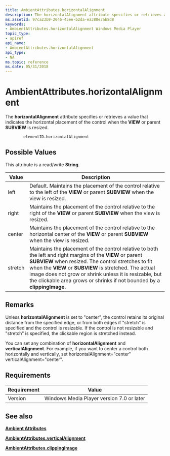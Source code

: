 ```yaml
---
title: AmbientAttributes.horizontalAlignment
description: The horizontalAlignment attribute specifies or retrieves a value that indicates the horizontal placement of the control when the VIEW or parent SUBVIEW is resized.
ms.assetid: 97ca23b9-2046-45ee-b2da-ea388e7ab8d8
keywords:
- AmbientAttributes.horizontalAlignment Windows Media Player
topic_type:
- apiref
api_name:
- AmbientAttributes.horizontalAlignment
api_type:
- NA
ms.topic: reference
ms.date: 05/31/2018
---
```


# AmbientAttributes.horizontalAlignment

The **horizontalAlignment** attribute specifies or retrieves a value that indicates the horizontal placement of the control when the **VIEW** or parent **SUBVIEW** is resized.

``` syntax
        elementID.horizontalAlignment
```

## Possible Values

This attribute is a read/write **String**.



| Value   | Description                                                                                                                                                                                                                                                                                                                                                        |
|---------|--------------------------------------------------------------------------------------------------------------------------------------------------------------------------------------------------------------------------------------------------------------------------------------------------------------------------------------------------------------------|
| left    | Default. Maintains the placement of the control relative to the left of the **VIEW** or parent **SUBVIEW** when the view is resized.                                                                                                                                                                                                                               |
| right   | Maintains the placement of the control relative to the right of the **VIEW** or parent **SUBVIEW** when the view is resized.                                                                                                                                                                                                                                       |
| center  | Maintains the placement of the control relative to the horizontal center of the **VIEW** or parent **SUBVIEW** when the view is resized.                                                                                                                                                                                                                           |
| stretch | Maintains the placement of the control relative to both the left and right margins of the **VIEW** or parent **SUBVIEW** when resized. The control stretches to fit when the **VIEW** or **SUBVIEW** is stretched. The actual image does not grow or shrink unless it is resizable, but the clickable area grows or shrinks if not bounded by a **clippingImage**. |



 

## Remarks

Unless **horizontalAlignment** is set to "center", the control retains its original distance from the specified edge, or from both edges if "stretch" is specified and the control is resizable. If the control is not resizable and "stretch" is specified, the clickable region is stretched instead.

You can set any combination of **horizontalAlignment** and **verticalAlignment**. For example, if you want to center a control both horizontally and vertically, set horizontalAlignment="center" verticalAlignment="center".

## Requirements



| Requirement | Value |
|--------------------|------------------------------------------------------|
| Version<br/> | Windows Media Player version 7.0 or later<br/> |



## See also

<dl> <dt>

[**Ambient Attributes**](ambient-attributes.md)
</dt> <dt>

[**AmbientAttributes.verticalAlignment**](ambientattributes-verticalalignment.md)
</dt> <dt>

[**AmbientAttributes.clippingImage**](ambientattributes-clippingimage.md)
</dt> </dl>

 

 





